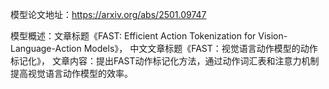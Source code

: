 模型论文地址：https://arxiv.org/abs/2501.09747

模型概述：文章标题《FAST: Efficient Action Tokenization for Vision-Language-Action Models》，
中文文章标题《FAST：视觉语言动作模型的动作标记化》，
文章内容：提出FAST动作标记化方法，通过动作词汇表和注意力机制提高视觉语言动作模型的效率。
